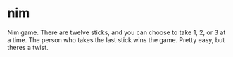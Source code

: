 # nim

Nim game. There are twelve sticks, and you can choose to take 1, 2, or 3 at a time. The person who takes
the last stick wins the game. Pretty easy, but theres a twist.
